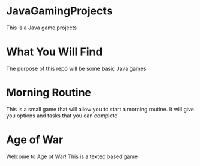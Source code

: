 # JavaGamingProjects
This is a Java game projects

# What You Will Find
The purpose of this repo will be some basic Java games

# Morning Routine
This is a small game that will allow you to start a morning routine.
It will give you options and tasks that you can complete

# Age of War
Welcome to Age of War!
This is a texted based game 